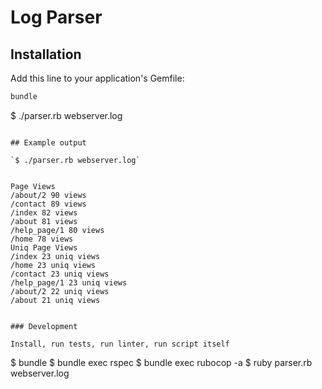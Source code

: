# Log Parser

## Installation

Add this line to your application's Gemfile:

```ruby
bundle

```

$ ./parser.rb webserver.log

```

## Example output

`$ ./parser.rb webserver.log`

```

```

Page Views
/about/2 90 views
/contact 89 views
/index 82 views
/about 81 views
/help_page/1 80 views
/home 78 views
Uniq Page Views
/index 23 uniq views
/home 23 uniq views
/contact 23 uniq views
/help_page/1 23 uniq views
/about/2 22 uniq views
/about 21 uniq views

```

```

### Development

Install, run tests, run linter, run script itself

```

$ bundle
$ bundle exec rspec
$ bundle exec rubocop -a
$ ruby parser.rb webserver.log

```

```
